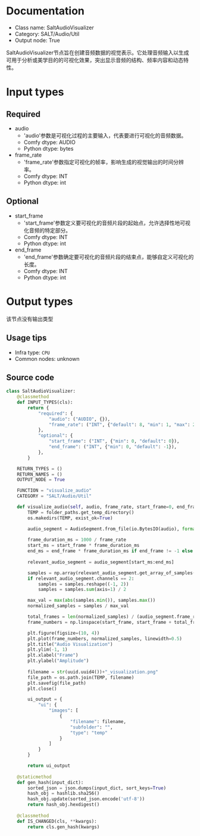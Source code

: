 
# Documentation
- Class name: SaltAudioVisualizer
- Category: SALT/Audio/Util
- Output node: True

SaltAudioVisualizer节点旨在创建音频数据的视觉表示。它处理音频输入以生成可用于分析或美学目的的可视化效果，突出显示音频的结构、频率内容和动态特性。

# Input types
## Required
- audio
    - 'audio'参数是可视化过程的主要输入，代表要进行可视化的音频数据。
    - Comfy dtype: AUDIO
    - Python dtype: bytes
- frame_rate
    - 'frame_rate'参数指定可视化的帧率，影响生成的视觉输出的时间分辨率。
    - Comfy dtype: INT
    - Python dtype: int

## Optional
- start_frame
    - 'start_frame'参数定义要可视化的音频片段的起始点，允许选择性地可视化音频的特定部分。
    - Comfy dtype: INT
    - Python dtype: int
- end_frame
    - 'end_frame'参数确定要可视化的音频片段的结束点，能够自定义可视化的长度。
    - Comfy dtype: INT
    - Python dtype: int

# Output types
该节点没有输出类型


## Usage tips
- Infra type: `CPU`
- Common nodes: unknown


## Source code
```python
class SaltAudioVisualizer:
    @classmethod
    def INPUT_TYPES(cls):
        return {
            "required": {
                "audio": ("AUDIO", {}),
                "frame_rate": ("INT", {"default": 8, "min": 1, "max": 244}),
            },
            "optional": {
                "start_frame": ("INT", {"min": 0, "default": 0}),
                "end_frame": ("INT", {"min": 0, "default": -1}),
            },
        }

    RETURN_TYPES = ()
    RETURN_NAMES = ()
    OUTPUT_NODE = True

    FUNCTION = "visualize_audio"
    CATEGORY = "SALT/Audio/Util"

    def visualize_audio(self, audio, frame_rate, start_frame=0, end_frame=-1):
        TEMP = folder_paths.get_temp_directory()
        os.makedirs(TEMP, exist_ok=True)

        audio_segment = AudioSegment.from_file(io.BytesIO(audio), format="wav", dir=TEMP)
        
        frame_duration_ms = 1000 / frame_rate
        start_ms = start_frame * frame_duration_ms
        end_ms = end_frame * frame_duration_ms if end_frame != -1 else len(audio_segment)
        
        relevant_audio_segment = audio_segment[start_ms:end_ms]

        samples = np.array(relevant_audio_segment.get_array_of_samples())
        if relevant_audio_segment.channels == 2:
            samples = samples.reshape((-1, 2))
            samples = samples.sum(axis=1) / 2

        max_val = max(abs(samples.min()), samples.max())
        normalized_samples = samples / max_val

        total_frames = len(normalized_samples) / (audio_segment.frame_rate / frame_rate)
        frame_numbers = np.linspace(start_frame, start_frame + total_frames, num=len(normalized_samples), endpoint=False)

        plt.figure(figsize=(10, 4))
        plt.plot(frame_numbers, normalized_samples, linewidth=0.5)
        plt.title("Audio Visualization")
        plt.ylim(-1, 1) 
        plt.xlabel("Frame")
        plt.ylabel("Amplitude")
        
        filename = str(uuid.uuid4())+"_visualization.png"
        file_path = os.path.join(TEMP, filename)
        plt.savefig(file_path)
        plt.close()

        ui_output = {
            "ui": {
                "images": [
                    {
                        "filename": filename,
                        "subfolder": "",
                        "type": "temp"
                    }
                ]
            }
        }

        return ui_output
    
    @staticmethod
    def gen_hash(input_dict):
        sorted_json = json.dumps(input_dict, sort_keys=True)
        hash_obj = hashlib.sha256()
        hash_obj.update(sorted_json.encode('utf-8'))
        return hash_obj.hexdigest()
    
    @classmethod
    def IS_CHANGED(cls, **kwargs):
        return cls.gen_hash(kwargs)

```
